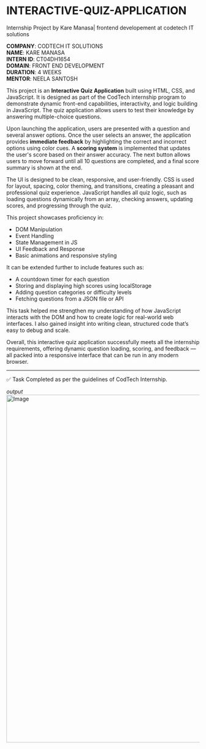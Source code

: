 #  INTERACTIVE-QUIZ-APPLICATION
Internship Project by Kare Manasa| frontend developement at codetech IT solutions

**COMPANY**: CODTECH IT SOLUTIONS  
**NAME**: KARE MANASA  
**INTERN ID**: CT04DH1654  
**DOMAIN**: FRONT END DEVELOPMENT  
**DURATION**: 4 WEEKS  
**MENTOR**: NEELA SANTOSH  


This project is an **Interactive Quiz Application** built using HTML, CSS, and JavaScript. It is designed as part of the CodTech internship program to demonstrate dynamic front-end capabilities, interactivity, and logic building in JavaScript. The quiz application allows users to test their knowledge by answering multiple-choice questions. 

Upon launching the application, users are presented with a question and several answer options. Once the user selects an answer, the application provides **immediate feedback** by highlighting the correct and incorrect options using color cues. A **scoring system** is implemented that updates the user's score based on their answer accuracy. The next button allows users to move forward until all 10 questions are completed, and a final score summary is shown at the end.

The UI is designed to be clean, responsive, and user-friendly. CSS is used for layout, spacing, color theming, and transitions, creating a pleasant and professional quiz experience. JavaScript handles all quiz logic, such as loading questions dynamically from an array, checking answers, updating scores, and progressing through the quiz.

This project showcases proficiency in:
- DOM Manipulation
- Event Handling
- State Management in JS
- UI Feedback and Response
- Basic animations and responsive styling

It can be extended further to include features such as:
- A countdown timer for each question
- Storing and displaying high scores using localStorage
- Adding question categories or difficulty levels
- Fetching questions from a JSON file or API

This task helped me strengthen my understanding of how JavaScript interacts with the DOM and how to create logic for real-world web interfaces. I also gained insight into writing clean, structured code that’s easy to debug and scale.

Overall, this interactive quiz application successfully meets all the internship requirements, offering dynamic question loading, scoring, and feedback — all packed into a responsive interface that can be run in any modern browser.

---

✅ Task Completed as per the guidelines of CodTech Internship.

*output*
<img width="1919" height="907" alt="Image" src="https://github.com/user-attachments/assets/4f192ccd-abcf-4501-84cd-cfbe47ccb45d" />
